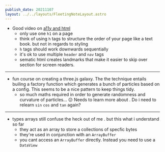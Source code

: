 ```yaml
---
publish_date: 20211107    
layout: ../../layouts/FleetingNoteLayout.astro
---
```

- Good video on [a11y and html](https://www.youtube.com/watch?v=NexL5_Vdoq8) 
   - only use one `h1` on a page
   - think of using `h` tags to structure the order of your page like a text book. but not in regards to styling
   - `h` tags should work downwards sequentially
   - it's ok to use multiple `header` and `nav` tags
   - sematic html creates landmarks that make it easier to skip over section for screen readers.

---

- fun course on creating a three.js galaxy. The the technique entails builing a factory function which generates  a bunch of particles based on a config. This seems to be a nice pattern to keep things tidy.
    - so much maths required in order to generate randomness and curvature of particles... 😕 Needs to learn more about . Do i need to relearn `sin` `cos` and `tan` again?

---

- types arrays still confuse the heck out of me . but this what i understand so far
   - they act as an array to store a collections of specfic bytes
   - they're used in conjunction with an `ArrayBuffer`
   - you cant access an `ArrayBuffer` directly. Instead you need to use a `DataView`
